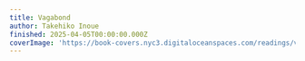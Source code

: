 ```yaml
---
title: Vagabond
author: Takehiko Inoue
finished: 2025-04-05T00:00:00.000Z
coverImage: 'https://book-covers.nyc3.digitaloceanspaces.com/readings/vagabond-01.jpg'
---
```

